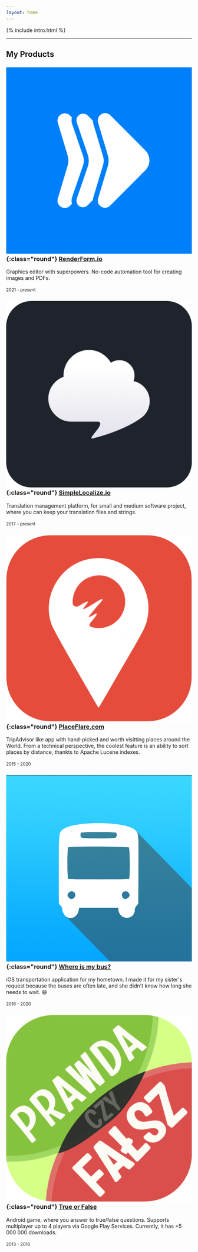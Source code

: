 ```yaml
---
layout: home
---
```


{% include intro.html %}

---

## My Products

### ![RenderForm](/assets/images/renderform-logo@512w.png){:class="round"} [RenderForm.io](https://RenderForm.io) 
Graphics editor with superpowers. No-code automation tool for creating images and PDFs.

<small class="text-muted">2021 - present</small>


### ![simplelocalize](/assets/images/simplelocalize-logo.png){:class="round"} [SimpleLocalize.io](https://simplelocalize.io)
Translation management platform, for small and medium software project, where you can keep your translation files and strings.

<small class="text-muted">2017 - present</small>

### ![placeflare](/assets/images/placeflare-logo.png){:class="round"} [PlaceFlare.com](https://placeflare.com)
TripAdvisor like app with hand-picked and worth visitting places around the World. From a technical perspective, the coolest feature is an ability to sort places by distance, thankts to Apache Lucene indexes.

<small class="text-muted">2015 - 2020</small>

### ![where-is-my-bus](/assets/images/where-is-my-bus-logo.png){:class="round"} [Where is my bus?](https://itunes.apple.com/pl/app/gdzie-jest-autobus/id1288955139?l=pl&mt=8)
iOS transportation application for my hometown. I made it for my sister's request because the buses are often late, and she didn't know how long she needs to wait. 😄

<small class="text-muted">2016 - 2020</small>

### ![true-or-false](/assets/images/true-or-false-logo.png){:class="round"} [True or False](https://play.google.com/store/apps/details?id=pl.evelanblog.prawdaczyfalsz&hl=pl)
Android game, where you answer to true/false questions. Supports multiplayer up to 4 players via Google Play Services. Currently, it has +5 000 000 downloads. 

<small class="text-muted">2013 - 2016</small>
